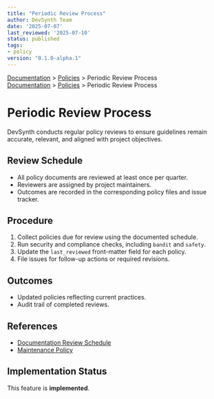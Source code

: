 ```yaml
---
title: "Periodic Review Process"
author: DevSynth Team
date: '2025-07-07'
last_reviewed: '2025-07-10'
status: published
tags:
- policy
version: "0.1.0-alpha.1"
---
```

<div class="breadcrumbs">
<a href="../index.md">Documentation</a> &gt; <a href="index.md">Policies</a> &gt; Periodic Review Process
</div>

<div class="breadcrumbs">
<a href="../index.md">Documentation</a> &gt; <a href="index.md">Policies</a> &gt; Periodic Review Process
</div>

# Periodic Review Process

DevSynth conducts regular policy reviews to ensure guidelines remain accurate,
relevant, and aligned with project objectives.

## Review Schedule

- All policy documents are reviewed at least once per quarter.
- Reviewers are assigned by project maintainers.
- Outcomes are recorded in the corresponding policy files and issue tracker.

## Procedure

1. Collect policies due for review using the documented schedule.
2. Run security and compliance checks, including `bandit` and `safety`.
3. Update the `last_reviewed` front-matter field for each policy.
4. File issues for follow-up actions or required revisions.

## Outcomes

- Updated policies reflecting current practices.
- Audit trail of completed reviews.

## References

- [Documentation Review Schedule](documentation_review_schedule.md)
- [Maintenance Policy](maintenance.md)

## Implementation Status

This feature is **implemented**.
